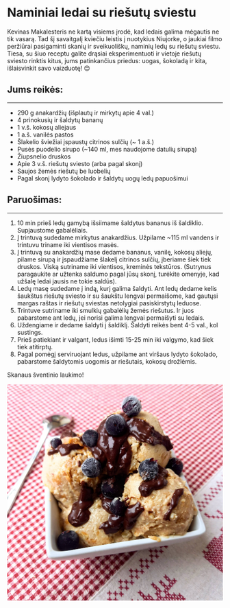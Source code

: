 # Naminiai ledai su riešutų sviestu

Kevinas Makalesteris ne kartą visiems įrodė, kad ledais galima mėgautis ne tik vasarą. Tad šį savaitgalį kviečiu leistis į nuotykius Niujorke, o jaukiai filmo peržiūrai pasigaminti skanių ir sveikuoliškų, naminių ledų su riešutų sviestu. Tiesa, su šiuo receptu galite drąsiai eksperimentuoti ir vietoje riešutų sviesto rinktis  kitus, jums patinkančius priedus: uogas, šokoladą ir kita, išlaisvinkit savo vaizduotę! 😊 

## Jums reikės:
<hr/>

* 290 g anakardžių (išplautų ir mirkytų apie 4 val.)
* 4 prinokusių ir šaldytų bananų
* 1 v.š. kokosų aliejaus
* 1 a.š. vanilės pastos
* Šlakelio šviežiai įspaustų citrinos sulčių (~ 1 a.š.)
* Pusės puodelio sirupo (~140 ml, mes naudojome datulių sirupą)
* Žiupsnelio druskos
* Apie 3 v.š. riešutų sviesto (arba pagal skonį)
* Saujos žemės riešutų be luobelių
* Pagal skonį lydyto šokolado ir šaldytų uogų ledų papuošimui

## Paruošimas:
<hr/>

1. 10 min prieš ledų gamybą išsiimame šaldytus bananus iš šaldiklio. Supjaustome gabalėliais.
2. Į trintuvą sudedame mirkytus anakardžius. Užpilame ~115 ml vandens ir trintuvu triname iki vientisos masės.
3. Į trintuvą su anakardžių mase dedame bananus, vanilę, kokosų aliejų, pilame sirupą ir įspaudžiame šlakelį citrinos sulčių, įberiame šiek tiek druskos. Viską sutriname iki vientisos, kreminės tekstūros. (Sutrynus paragaukite ar užtenka saldumo pagal jūsų skonį, turėkite omenyje, kad užšalę ledai jausis ne tokie saldūs).
4. Ledų masę sudedame į indą, kurį galima šaldyti. Ant ledų dedame kelis šaukštus riešutų sviesto ir su šaukštu lengvai permaišome, kad gautųsi margas raštas ir riešutų sviestas netolygiai pasiskirstytų leduose. 
5. Trintuve sutriname iki smulkių gabalėlių žemės riešutus. Ir juos pabarstome ant ledų, jei norisi galima lengvai permaišyti su ledais.
6. Uždengiame ir dedame šaldyti į šaldiklį. Šaldyti reikės bent 4-5 val., kol sustings.
7. Prieš patiekiant ir valgant, ledus išimti 15-25 min iki valgymo, kad šiek tiek atitirptų.
8. Pagal pomėgį serviruojant ledus, užpilame ant viršaus lydyto šokolado, pabarstome šaldytomis uogomis ar riešutais, kokosų drožlėmis.

Skanaus šventinio laukimo!

![name](../../pav/ledai.jpg)
